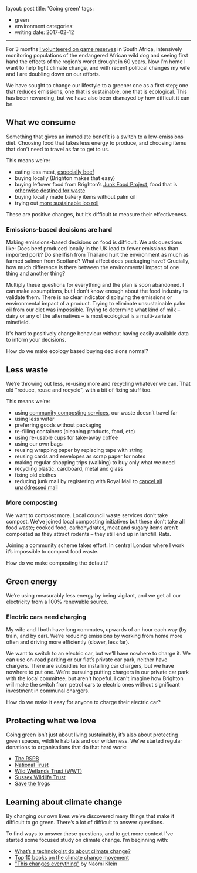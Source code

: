 layout: post
title: 'Going green'
tags:
  - green
  - environment
categories:
  - writing
date: 2017-02-12
---

For 3 months [I volunteered on game reserves](https://sam-and-paul.com/tag/wildlife-act/) in South Africa, intensively monitoring populations of the endangered African wild dog and seeing first hand the effects of the region’s worst drought in 60 years. Now I’m home I want to help fight climate change, and with recent political changes my wife and I are doubling down on our efforts.

We have sought to change our lifestyle to a greener one as a first step; one that reduces emissions, one that is sustainable, one that is ecological. This has been rewarding, but we have also been dismayed by how difficult it can be.

## What we consume

Something that gives an immediate benefit is a switch to a low-emissions diet. Choosing food that takes less energy to produce, and choosing items that don't need to travel as far to get to us.

This means we’re:
* eating less meat, [especially beef](https://www.theguardian.com/environment/2014/jul/21/giving-up-beef-reduce-carbon-footprint-more-than-cars)
* buying locally (Brighton makes that easy)
* buying leftover food from Brighton’s [Junk Food Project](http://therealjunkfoodproject.org/cafes/cafes-in-the-south/), food that is [otherwise destined for waste](http://therealjunkfoodproject.org/about/)
* buying locally made bakery items without palm oil
* trying out [more sustainable loo roll](https://uk.whogivesacrap.org/)

These are positive changes, but it’s difficult to measure their effectiveness.

### Emissions-based decisions are hard

Making emissions-based decisions on food is difficult. We ask questions like: Does beef produced locally in the UK lead to fewer emissions than imported pork? Do shellfish from Thailand hurt the environment as much as farmed salmon from Scotland? What affect does packaging have? Crucially, how much difference is there between the environmental impact of one thing and another thing?

Multiply these questions for everything and the plan is soon abandoned. I can make assumptions, but I don't know enough about the food industry to validate them. There is no clear indicator displaying the emissions or environmental impact of a product. Trying to eliminate unsustainable palm oil from our diet was impossible. Trying to determine what kind of milk – dairy or any of the alternatives – is most ecological is a multi-variate minefield.

It's hard to positively change behaviour without having easily available data to inform your decisions.

How do we make ecology based buying decisions normal?

## Less waste

We’re throwing out less, re-using more and recycling whatever we can. That old "reduce, reuse and recycle", with a bit of fixing stuff too.

This means we’re:
* using [community composting services](http://bhfood.org.uk/compost-in-the-community), our waste doesn’t travel far
* using less water
* preferring goods without packaging
* re-filling containers (cleaning products, food, etc)
* using re-usable cups for take-away coffee
* using our own bags
* reusing wrapping paper by replacing tape with string
* reusing cards and envelopes as scrap paper for notes
* making regular shopping trips (walking) to buy only what we need
* recycling plastic, cardboard, metal and glass
* fixing old clothes
* reducing junk mail by registering with Royal Mail to [cancel all unaddressed mail](http://www.royalmail.com/sites/default/files/D2D-Opt-Out-Application-Form-2015.pdf)

### More composting

We want to compost more. Local council waste services don’t take compost. We’ve joined local composting initiatives but these don’t take all food waste; cooked food, carbohydrates, meat and sugary items aren’t composted as they attract rodents – they still end up in landfill. Rats.

Joining a community scheme takes effort. In central London where I work it’s impossible to compost food waste.

How do we make composting the default?

## Green energy

We’re using measurably less energy by being vigilant, and we get all our electricity from a 100% renewable source.

### Electric cars need charging

My wife and I both have long commutes, upwards of an hour each way (by train, and by car). We’re reducing emissions by working from home more often and driving more efficiently (slower, less far).

We want to switch to an electric car, but we’ll have nowhere to charge it. We can use on-road parking or our flat’s private car park, neither have chargers. There are subsidies for installing car chargers, but we have nowhere to put one. We’re pursuing putting chargers in our private car park with the local committee, but aren't hopeful. I can't imagine how Brighton will make the switch from petrol cars to electric ones without significant investment in communal chargers.

How do we make it easy for anyone to charge their electric car?

## Protecting what we love

Going green isn’t just about living sustainably, it’s also about protecting green spaces, wildlife habitats and our wilderness. We’ve started regular donations to organisations that do that hard work:

* [The RSPB](https://www.rspb.org.uk/)
* [National Trust](https://www.nationaltrust.org.uk/our-cause)
* [Wild Wetlands Trust (WWT)](http://www.wwt.org.uk/)
* [Sussex Wildlife Trust](https://sussexwildlifetrust.org.uk/)
* [Save the frogs](http://www.savethefrogs.com/)


## Learning about climate change

By changing our own lives we’ve discovered many things that make it difficult to go green. There’s a lot of difficult to answer questions.

To find ways to answer these questions, and to get more context I've started some focused study on climate change. I’m beginning with:

* [What’s a technologist do about climate change?](http://worrydream.com/ClimateChange/)
* [Top 10 books on the climate change movement](https://www.theguardian.com/global-development-professionals-network/2014/jul/29/climate-change-movement-books)
* ["This changes everything"](http://amzn.to/2lDhQs0) by Naomi Klein

